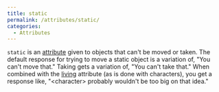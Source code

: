 ```yaml
---
title: static
permalink: /attributes/static/
categories: 
  - Attributes
---
```


`static` is an [attribute](/attributes/) given to objects that
can't be moved or taken. The default response for trying to move a
static object is a variation of, "You can't move that." Taking gets a
variation of, "You can't take that." When combined with the
[living](/attributes/living/) attribute (as is done with characters), you
get a response like, "&lt;character&gt; probably wouldn't be too big on that
idea."
